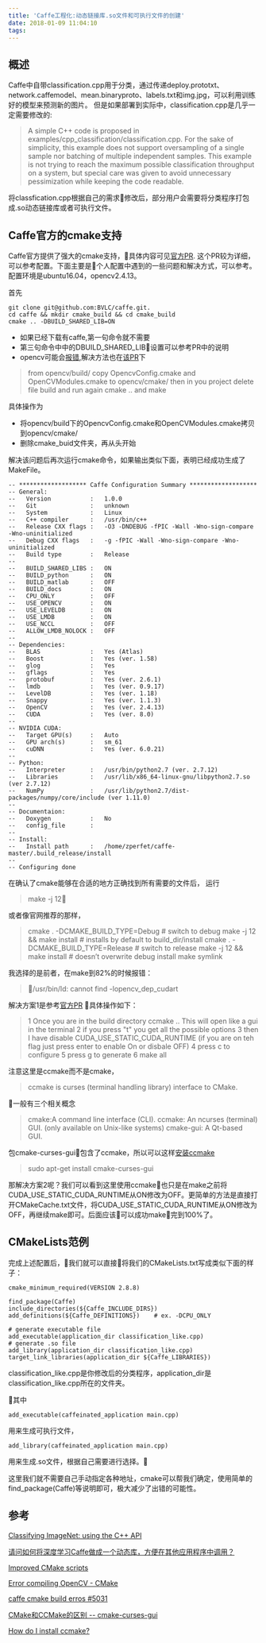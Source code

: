 ```yaml
---
title: 'Caffe工程化:动态链接库.so文件和可执行文件的创建'
date: 2018-01-09 11:04:10
tags:
---
```


## 概述

Caffe中自带classification.cpp用于分类，通过传递deploy.prototxt、network.caffemodel、mean.binaryproto、labels.txt和img.jpg，可以利用训练好的模型来预测新的图片。
但是如果部署到实际中，classification.cpp是几乎一定需要修改的:
>A simple C++ code is proposed in examples/cpp_classification/classification.cpp. For the sake of simplicity, this example does not support oversampling of a single sample nor batching of multiple independent samples. This example is not trying to reach the maximum possible classification throughput on a system, but special care was given to avoid unnecessary pessimization while keeping the code readable.

将classfication.cpp根据自己的需求修改后，部分用户会需要将分类程序打包成.so动态链接库或者可执行文件。

## Caffe官方的cmake支持

Caffe官方提供了强大的cmake支持，具体内容可见[官方PR](https://github.com/BVLC/caffe/pull/1667).
这个PR较为详细，可以参考配置。下面主要是个人配置中遇到的一些问题和解决方式，可以参考。配置环境是ubuntu16.04，opencv2.4.13。

首先

    git clone git@github.com:BVLC/caffe.git.
    cd caffe && mkdir cmake_build && cd cmake_build
    cmake .. -DBUILD_SHARED_LIB=ON
* 如果已经下载有caffe,第一句命令就不需要
* 第三句命令中中的DBUILD_SHARED_LIB设置可以参考PR中的说明
* opencv可能会[报错](https://github.com/opencv/opencv/issues/6132),解决方法也在[该PR](https://github.com/opencv/opencv/issues/6132)下

>from opencv/build/ copy OpencvConfig.cmake and OpenCVModules.cmake to opencv/cmake/
then in you project delete file build and run again cmake .. and make

具体操作为

* 将opencv/build下的OpencvConfig.cmake和OpenCVModules.cmake拷贝到opencv/cmake/
* 删除cmake_buid文件夹，再从头开始

解决该问题后再次运行cmake命令，如果输出类似下面，表明已经成功生成了MakeFile。

    -- ******************* Caffe Configuration Summary *******************
    -- General:
    --   Version           :   1.0.0
    --   Git               :   unknown
    --   System            :   Linux
    --   C++ compiler      :   /usr/bin/c++
    --   Release CXX flags :   -O3 -DNDEBUG -fPIC -Wall -Wno-sign-compare -Wno-uninitialized
    --   Debug CXX flags   :   -g -fPIC -Wall -Wno-sign-compare -Wno-uninitialized
    --   Build type        :   Release
    --
    --   BUILD_SHARED_LIBS :   ON
    --   BUILD_python      :   ON
    --   BUILD_matlab      :   OFF
    --   BUILD_docs        :   ON
    --   CPU_ONLY          :   OFF
    --   USE_OPENCV        :   ON
    --   USE_LEVELDB       :   ON
    --   USE_LMDB          :   ON
    --   USE_NCCL          :   OFF
    --   ALLOW_LMDB_NOLOCK :   OFF
    --
    -- Dependencies:
    --   BLAS              :   Yes (Atlas)
    --   Boost             :   Yes (ver. 1.58)
    --   glog              :   Yes
    --   gflags            :   Yes
    --   protobuf          :   Yes (ver. 2.6.1)
    --   lmdb              :   Yes (ver. 0.9.17)
    --   LevelDB           :   Yes (ver. 1.18)
    --   Snappy            :   Yes (ver. 1.1.3)
    --   OpenCV            :   Yes (ver. 2.4.13)
    --   CUDA              :   Yes (ver. 8.0)
    --
    -- NVIDIA CUDA:
    --   Target GPU(s)     :   Auto
    --   GPU arch(s)       :   sm_61
    --   cuDNN             :   Yes (ver. 6.0.21)
    --
    -- Python:
    --   Interpreter       :   /usr/bin/python2.7 (ver. 2.7.12)
    --   Libraries         :   /usr/lib/x86_64-linux-gnu/libpython2.7.so (ver 2.7.12)
    --   NumPy             :   /usr/lib/python2.7/dist-packages/numpy/core/include (ver 1.11.0)
    --
    -- Documentaion:
    --   Doxygen           :   No
    --   config_file       :
    --
    -- Install:
    --   Install path      :   /home/zperfet/caffe-master/.build_release/install
    --
    -- Configuring done

在确认了cmake能够在合适的地方正确找到所有需要的文件后，
运行
>make -j 12

或者像官网推荐的那样，
>cmake . -DCMAKE_BUILD_TYPE=Debug     # switch to debug
make -j 12 && make install           # installs by default to build_dir/install
cmake . -DCMAKE_BUILD_TYPE=Release   # switch to release
make -j 12 && make install           # doesn’t overwrite debug install
make symlink

我选择的是前者，在make到82%的时候报错：
> /usr/bin/ld: cannot find -lopencv_dep_cudart

解决方案1是参考[官方PR](https://github.com/BVLC/caffe/issues/5031)
具体操作如下：
>1 Once you are in the build directory
ccmake ..
This will open like a gui in the terminal
2 if you press "t" you get all the possible options
3 then I have disable CUDA_USE_STATIC_CUDA_RUNTIME (if you are on teh flag just press enter to enable On or disbale OFF)
4 press c to configure
5 press g to generate
6 make all

注意这里是ccmake而不是cmake，
>ccmake is curses (terminal handling library) interface to CMake.

一般有三个相关概念
>cmake:A command line interface (CLI).
ccmake: An ncurses (terminal) GUI. (only available on Unix-like systems)
cmake-gui: A Qt-based GUI.

包cmake-curses-gui包含了ccmake，所以可以这样[安装ccmake](https://askubuntu.com/questions/121797/how-do-i-install-ccmake)
>sudo apt-get install cmake-curses-gui

那解决方案2呢？我们可以看到这里使用ccmake也只是在make之前将CUDA_USE_STATIC_CUDA_RUNTIME从ON修改为OFF。更简单的方法是直接打开CMakeCache.txt文件，将CUDA_USE_STATIC_CUDA_RUNTIME从ON修改为OFF，再继续make即可。后面应该可以成功make完到100%了。

## CMakeLists范例

完成上述配置后，我们就可以直接将我们的CMakeLists.txt写成类似下面的样子：

    cmake_minimum_required(VERSION 2.8.8)

    find_package(Caffe)
    include_directories(${Caffe_INCLUDE_DIRS})
    add_definitions(${Caffe_DEFINITIONS})    # ex. -DCPU_ONLY

    # generate executable file
    add_executable(application_dir classification_like.cpp)
    # generate .so file
    add_library(application_dir classification_like.cpp)
    target_link_libraries(application_dir ${Caffe_LIBRARIES})

classification_like.cpp是你修改后的分类程序，application_dir是classification_like.cpp所在的文件夹。

其中

    add_executable(caffeinated_application main.cpp)
用来生成可执行文件，

    add_library(caffeinated_application main.cpp)
用来生成.so文件，根据自己需要进行选择。

这里我们就不需要自己手动指定各种地址，cmake可以帮我们确定，使用简单的find_package(Caffe)等说明即可，极大减少了出错的可能性。

## 参考

[Classifying ImageNet: using the C++ API](http://caffe.berkeleyvision.org/gathered/examples/cpp_classification.html)

[请问如何将深度学习Caffe做成一个动态库，方便在其他应用程序中调用？](https://www.zhihu.com/question/48178994)

[Improved CMake scripts](https://github.com/BVLC/caffe/pull/1667)

[Error compiling OpenCV - CMake](https://github.com/opencv/opencv/issues/6132)

[caffe cmake build erros #5031](https://github.com/BVLC/caffe/issues/5031)

[CMake和CCMake的区别 -- cmake-curses-gui](http://blog.csdn.net/arackethis/article/details/42155589)

[How do I install ccmake?](https://askubuntu.com/questions/121797/how-do-i-install-ccmake)